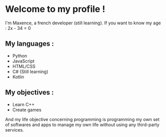 # Welcome to my profile !
I'm Maxence, a french developer (still learning).
If you want to know my age : 2x - 34 = 0

## My languages :

 - Python
 - JavaScript
 - HTML/CSS
 - C# (Still learning)
 - Kotlin
 
## My objectives :

- Learn C++
- Create games

And my life objective concerning programming is programming my own set of softwares and apps to manage my own life without using any third-party services.
